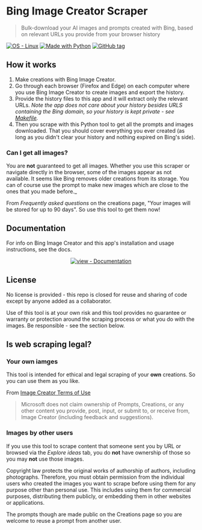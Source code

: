 # Bing Image Creator Scraper
> Bulk-download your AI images and prompts created with Bing, based on relevant URLs you provide from your browser history

[![OS - Linux](https://img.shields.io/badge/OS-Linux-blue?logo=linux&logoColor=white)](https://www.linux.org/ "Go to Linux homepage")
[![Made with Python](https://img.shields.io/badge/Python->=3.6-blue?logo=python&logoColor=white)](https://python.org "Go to Python homepage")
[![GitHub tag](https://img.shields.io/github/tag/MichaelCurrin/bing-image-creator-scraper?include_prereleases=&sort=semver&color=blue)](https://github.com/MichaelCurrin/bing-image-creator-scraper/releases/)


## How it works

1. Make creations with Bing Image Creator.
1. Go through each browser (Firefox and Edge) on each computer where you use Bing Image Creator to create images and export the history.
1. Provide the history files to this app and it will extract only the relevant URLs. _Note the app does not care about your history besides URLS containing the Bing domain, so your history is kept private - see [Makefile](/Makefile)._
1. Then you scrape with this Python tool to get all the prompts and images downloaded. That you should cover everything you ever created (as long as you didn't clear your history and nothing expired on Bing's side).

### Can I get all images?

You are **not** guaranteed to get all images. Whether you use this scraper or navigate directly in the browser, some of the images appear as not available. It seems like Bing removes older creations from its storage. You can of course use the prompt to make new images which are close to the ones that you made before._

From _Frequently asked questions_ on the creations page, "Your images will be stored for up to 90 days". So use this tool to get them now!


## Documentation

For info on Bing Image Creator and this app's installation and usage instructions, see the docs.

<div align="center">

[![view - Documentation](https://img.shields.io/badge/view-Documentation-blue?style=for-the-badge)](/docs/ "Go to project documentation")

</div>


## License

No license is provided - this repo is closed for reuse and sharing of code except by anyone added as a collaborator.

Use of this tool is at your own risk and this tool provides no guarantee or warranty or protection around the scraping process or what you do with the images. Be responsible - see the section below.


## Is web scraping legal?

### Your own iamges

This tool is intended for ethical and legal scraping of your **own** creations. So you can use them as you like.

From [Image Creator Terms of Use](https://www.bing.com/new/termsofuseimagecreator?FORM=GENTOS)

> Microsoft does not claim ownership of Prompts, Creations, or any other content you provide, post, input, or submit to, or receive from, Image Creator (including feedback and suggestions).

### Images by other users

If you use this tool to scrape content that someone sent you by URL or browsed via the _Explore ideas_ tab, you do **not** have ownership of those so you may **not** use those images. 

Copyright law protects the original works of authorship of authors, including photographs. Therefore, you must obtain permission from the individual users who created the images you want to scrape before using them for any purpose other than personal use. This includes using them for commercial purposes, distributing them publicly, or embedding them in other websites or applications.

The prompts though are made public on the Creations page so you are welcome to reuse a prompt from another user.
